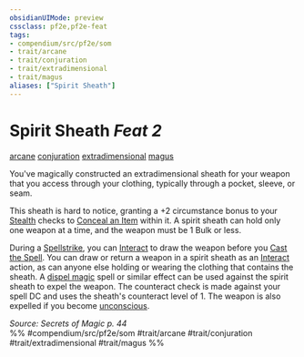 ```yaml
---
obsidianUIMode: preview
cssclass: pf2e,pf2e-feat
tags:
- compendium/src/pf2e/som
- trait/arcane
- trait/conjuration
- trait/extradimensional
- trait/magus
aliases: ["Spirit Sheath"]
---
```

# Spirit Sheath  *Feat 2*  
[arcane](rules/traits/arcane.md)  [conjuration](rules/traits/conjuration.md)  [extradimensional](rules/traits/extradimensional.md)  [magus](rules/traits/magus-som.md)  


You've magically constructed an extradimensional sheath for your weapon that you access through your clothing, typically through a pocket, sleeve, or seam.

This sheath is hard to notice, granting a +2 circumstance bonus to your [Stealth](compendium/skills.md#Stealth) checks to [Conceal an Item](rules/actions/conceal-an-object.md) within it. A spirit sheath can hold only one weapon at a time, and the weapon must be 1 Bulk or less.

During a [Spellstrike](rules/actions/spellstrike-som.md), you can [Interact](rules/actions/interact.md) to draw the weapon before you [Cast the Spell](rules/actions/cast-a-spell.md). You can draw or return a weapon in a spirit sheath as an [Interact](rules/actions/interact.md) action, as can anyone else holding or wearing the clothing that contains the sheath. A [dispel magic](compendium/spells/dispel-magic.md) spell or similar effect can be used against the spirit sheath to expel the weapon. The counteract check is made against your spell DC and uses the sheath's counteract level of 1. The weapon is also expelled if you become [unconscious](rules/conditions.md#Unconscious).

*Source: Secrets of Magic p. 44*  
%% #compendium/src/pf2e/som #trait/arcane #trait/conjuration #trait/extradimensional #trait/magus %%